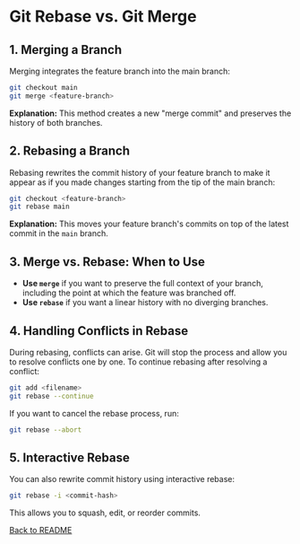 
# Git Rebase vs. Git Merge

## 1. Merging a Branch
Merging integrates the feature branch into the main branch:
```bash
git checkout main
git merge <feature-branch>
```

**Explanation:** This method creates a new "merge commit" and preserves the history of both branches.

## 2. Rebasing a Branch
Rebasing rewrites the commit history of your feature branch to make it appear as if you made changes starting from the tip of the main branch:

```bash
git checkout <feature-branch>
git rebase main
```

**Explanation:** This moves your feature branch's commits on top of the latest commit in the `main` branch.

## 3. Merge vs. Rebase: When to Use
- **Use `merge`** if you want to preserve the full context of your branch, including the point at which the feature was branched off.
- **Use `rebase`** if you want a linear history with no diverging branches.

## 4. Handling Conflicts in Rebase
During rebasing, conflicts can arise. Git will stop the process and allow you to resolve conflicts one by one. To continue rebasing after resolving a conflict:
```bash
git add <filename>
git rebase --continue
```

If you want to cancel the rebase process, run:
```bash
git rebase --abort
```

## 5. Interactive Rebase
You can also rewrite commit history using interactive rebase:
```bash
git rebase -i <commit-hash>
```
This allows you to squash, edit, or reorder commits.

[Back to README](../README.md)
    
